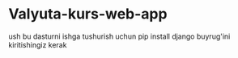 # Valyuta-kurs-web-app


ush bu dasturni ishga tushurish uchun pip install django buyrug'ini kiritishingiz kerak
